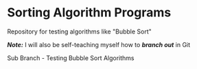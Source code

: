 # Sorting Algorithm Programs

Repository for testing algorithms like "Bubble Sort"

***Note:*** I will also be self-teaching myself how to ***branch out*** in Git

Sub Branch - Testing Bubble Sort Algorithms